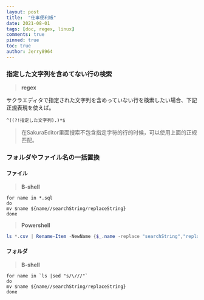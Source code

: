 ```yaml
---
layout: post
title:  "仕事便利帳"
date: 2021-08-01
tags: [doc, regex, linux]
comments: true
pinned: true
toc: true
author: Jerry8964
---
```




### 指定した文字列を含めてない行の検索

> **regex**

サクラエディタで指定された文字列を含めっていない行を検索したい場合、下記正規表現を使えば。

```
^((?!指定した文字列).)*$
```

> 在SakuraEditor里面搜索不包含指定字符的行的时候，可以使用上面的正规匹配。



### フォルダやファイル名の一括置換

#### ファイル

> **B-shell**

```shell
for name in *.sql
do
mv $name ${name//searchString/replaceString}
done
```

> **Powershell**

```powershell
ls *.csv | Rename-Item -NewName {$_.name -replace "searchString","replaceString"}
```

#### フォルダ

> **B-shell**

```shell
for name in `ls |sed "s/\///"`
do
mv $name ${name//searchString/replaceString}
done
```



